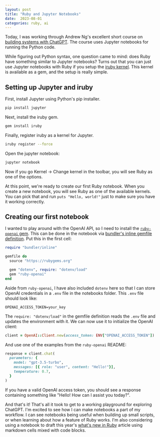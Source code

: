 ```yaml
---
layout: post
title: "Ruby and Jupyter Notebooks"
date:  2023-08-01
categories: ruby, ai
---
```


Today, I was working through
Andrew Ng's excellent short course
on [building systems with ChatGPT](https://www.deeplearning.ai/short-courses/).
The course uses Jupyter notebooks
for running the Python code.

While figuring out Python syntax,
one question came to mind:
does Ruby have something similar to Jupyter notebooks?
Turns out that you can just use Jupyter notebooks with Ruby
if you setup the [iruby kernel](https://github.com/SciRuby/iruby).
This kernel is available as a gem,
and the setup is really simple.

## Setting up Jupyter and iruby

First, install Jupyter using Python's pip installer.

```bash
pip install jupyter
```

Next, install the iruby gem.

```bash
gem install iruby
```

Finally, register iruby as a kernel for Jupyter.

```bash
iruby register --force
```

Open the jupyter notebook:

```bash
jupyter notebook
```

Now if you go Kernel -> Change kernel
in the toolbar,
you will see Ruby as one of the options.

At this point, we're ready to create our first Ruby notebook.
When you create a new notebook,
you will see Ruby as one of the available kernels.
You can pick that and run `puts "Hello, world!"`
just to make sure you have it working correctly.

## Creating our first notebook

I wanted to play around with the OpenAI API,
so I need to install the
[`ruby-openai` gem](https://github.com/alexrudall/ruby-openai).
This can be done in the notebook via [bundler's inline gemfile definition](/posts/bundler-inline-gemfile/).
Put this in the first cell:

```ruby
require "bundler/inline"

gemfile do
  source "https://rubygems.org"

  gem "dotenv", require: "dotenv/load"
  gem "ruby-openai"
end
```

Aside from `ruby-openai`,
I have also included `dotenv` here
so that I can store OpenAI credentials
in a `.env` file in the notebooks folder.
This `.env` file should look like:

```
OPENAI_ACCESS_TOKEN=your_key
```

The `require: "dotenv/load"` in the gemfile definition
reads the `.env` file and updates the environment with it.
We can now use it
to initialize the OpenAI client:

```ruby
client = OpenAI::Client.new(access_token: ENV["OPENAI_ACCESS_TOKEN"])
  ```

And use one of the examples from the `ruby-openai` README:

```ruby
response = client.chat(
  parameters: {
    model: "gpt-3.5-turbo",
    messages: [{ role: "user", content: "Hello!"}],
    temperature: 0.7,
  }
)
```

If you have a valid OpenAI access token,
you should see a response
containing something like
"Hello! How can I assist you today?".

And that's it!
That's all it took
to get to a working playground
for exploring ChatGPT.
I'm excited to see
how I can make notebooks
a part of my workflow.
I can see notebooks being useful
when building up small scripts,
or when learning about
how a feature of Ruby works.
I'm also considering
using a notebook
to draft this year's
[what's new in Ruby](/posts/ruby-3-2/) article
using markdown cells mixed with code blocks.
